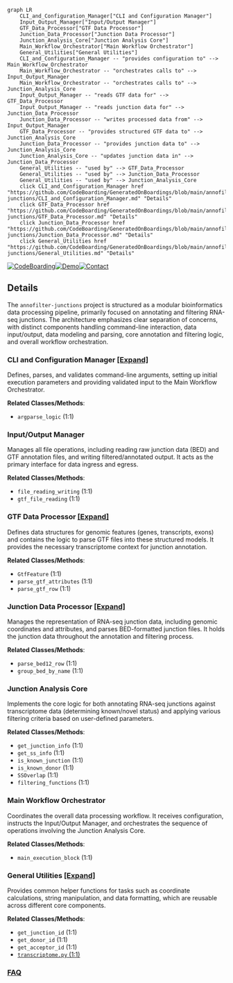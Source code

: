 ```mermaid
graph LR
    CLI_and_Configuration_Manager["CLI and Configuration Manager"]
    Input_Output_Manager["Input/Output Manager"]
    GTF_Data_Processor["GTF Data Processor"]
    Junction_Data_Processor["Junction Data Processor"]
    Junction_Analysis_Core["Junction Analysis Core"]
    Main_Workflow_Orchestrator["Main Workflow Orchestrator"]
    General_Utilities["General Utilities"]
    CLI_and_Configuration_Manager -- "provides configuration to" --> Main_Workflow_Orchestrator
    Main_Workflow_Orchestrator -- "orchestrates calls to" --> Input_Output_Manager
    Main_Workflow_Orchestrator -- "orchestrates calls to" --> Junction_Analysis_Core
    Input_Output_Manager -- "reads GTF data for" --> GTF_Data_Processor
    Input_Output_Manager -- "reads junction data for" --> Junction_Data_Processor
    Junction_Data_Processor -- "writes processed data from" --> Input_Output_Manager
    GTF_Data_Processor -- "provides structured GTF data to" --> Junction_Analysis_Core
    Junction_Data_Processor -- "provides junction data to" --> Junction_Analysis_Core
    Junction_Analysis_Core -- "updates junction data in" --> Junction_Data_Processor
    General_Utilities -- "used by" --> GTF_Data_Processor
    General_Utilities -- "used by" --> Junction_Data_Processor
    General_Utilities -- "used by" --> Junction_Analysis_Core
    click CLI_and_Configuration_Manager href "https://github.com/CodeBoarding/GeneratedOnBoardings/blob/main/annofilter-junctions/CLI_and_Configuration_Manager.md" "Details"
    click GTF_Data_Processor href "https://github.com/CodeBoarding/GeneratedOnBoardings/blob/main/annofilter-junctions/GTF_Data_Processor.md" "Details"
    click Junction_Data_Processor href "https://github.com/CodeBoarding/GeneratedOnBoardings/blob/main/annofilter-junctions/Junction_Data_Processor.md" "Details"
    click General_Utilities href "https://github.com/CodeBoarding/GeneratedOnBoardings/blob/main/annofilter-junctions/General_Utilities.md" "Details"
```

[![CodeBoarding](https://img.shields.io/badge/Generated%20by-CodeBoarding-9cf?style=flat-square)](https://github.com/CodeBoarding/GeneratedOnBoardings)[![Demo](https://img.shields.io/badge/Try%20our-Demo-blue?style=flat-square)](https://www.codeboarding.org/demo)[![Contact](https://img.shields.io/badge/Contact%20us%20-%20contact@codeboarding.org-lightgrey?style=flat-square)](mailto:contact@codeboarding.org)

## Details

The `annofilter-junctions` project is structured as a modular bioinformatics data processing pipeline, primarily focused on annotating and filtering RNA-seq junctions. The architecture emphasizes clear separation of concerns, with distinct components handling command-line interaction, data input/output, data modeling and parsing, core annotation and filtering logic, and overall workflow orchestration.

### CLI and Configuration Manager [[Expand]](./CLI_and_Configuration_Manager.md)
Defines, parses, and validates command-line arguments, setting up initial execution parameters and providing validated input to the Main Workflow Orchestrator.


**Related Classes/Methods**:

- `argparse_logic` (1:1)


### Input/Output Manager
Manages all file operations, including reading raw junction data (BED) and GTF annotation files, and writing filtered/annotated output. It acts as the primary interface for data ingress and egress.


**Related Classes/Methods**:

- `file_reading_writing` (1:1)
- `gtf_file_reading` (1:1)


### GTF Data Processor [[Expand]](./GTF_Data_Processor.md)
Defines data structures for genomic features (genes, transcripts, exons) and contains the logic to parse GTF files into these structured models. It provides the necessary transcriptome context for junction annotation.


**Related Classes/Methods**:

- `GtfFeature` (1:1)
- `parse_gtf_attributes` (1:1)
- `parse_gtf_row` (1:1)


### Junction Data Processor [[Expand]](./Junction_Data_Processor.md)
Manages the representation of RNA-seq junction data, including genomic coordinates and attributes, and parses BED-formatted junction files. It holds the junction data throughout the annotation and filtering process.


**Related Classes/Methods**:

- `parse_bed12_row` (1:1)
- `group_bed_by_name` (1:1)


### Junction Analysis Core
Implements the core logic for both annotating RNA-seq junctions against transcriptome data (determining known/novel status) and applying various filtering criteria based on user-defined parameters.


**Related Classes/Methods**:

- `get_junction_info` (1:1)
- `get_ss_info` (1:1)
- `is_known_junction` (1:1)
- `is_known_donor` (1:1)
- `SSOverlap` (1:1)
- `filtering_functions` (1:1)


### Main Workflow Orchestrator
Coordinates the overall data processing workflow. It receives configuration, instructs the Input/Output Manager, and orchestrates the sequence of operations involving the Junction Analysis Core.


**Related Classes/Methods**:

- `main_execution_block` (1:1)


### General Utilities [[Expand]](./General_Utilities.md)
Provides common helper functions for tasks such as coordinate calculations, string manipulation, and data formatting, which are reusable across different core components.


**Related Classes/Methods**:

- `get_junction_id` (1:1)
- `get_donor_id` (1:1)
- `get_acceptor_id` (1:1)
- <a href="https://github.com/pfizer-opensource/annofilter-junctions/blob/main/transcriptome.py#L1-L1" target="_blank" rel="noopener noreferrer">`transcriptome.py` (1:1)</a>




### [FAQ](https://github.com/CodeBoarding/GeneratedOnBoardings/tree/main?tab=readme-ov-file#faq)